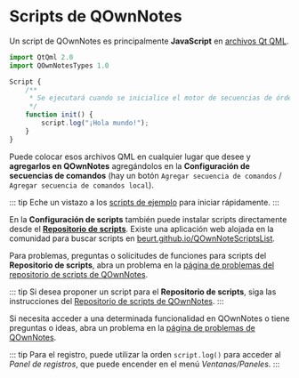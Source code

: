 # Scripts de QOwnNotes

Un script de QOwnNotes es principalmente **JavaScript** en [ archivos Qt QML](https://doc.qt.io/qt-5/qtqml-index.html).

```js
import QtQml 2.0
import QOwnNotesTypes 1.0

Script {
    /**
     * Se ejecutará cuando se inicialice el motor de secuencias de órdenes.
     */
    function init() {
        script.log("¡Hola mundo!");
    }
}
```

Puede colocar esos archivos QML en cualquier lugar que desee y **agregarlos en QOwnNotes** agregándolos en la **Configuración de secuencias de comandos** (hay un botón `Agregar secuencia de comandos` / `Agregar secuencia de comandos local`).

::: tip
Eche un vistazo a los [scripts de ejemplo](https://github.com/pbek/QOwnNotes/blob/main/docs/scripting/examples) para iniciar rápidamente.
:::

En la **Configuración de scripts** también puede instalar scripts directamente desde el [**Repositorio de scripts**](https://github.com/qownnotes/scripts). Existe una aplicación web alojada en la comunidad para buscar scripts en [beurt.github.io/QOwnNoteScriptsList](https://beurt.github.io/QOwnNoteScriptsList/).

Para problemas, preguntas o solicitudes de funciones para scripts del **Repositorio de scripts**, abra un problema en la [página de problemas del repositorio de scripts de QOwnNotes](https://github.com/qownnotes/scripts/issues).

::: tip
Si desea proponer un script para el **Repositorio de scripts**, siga las instrucciones del [Repositorio de scripts de QOwnNotes](https://github.com/qownnotes/scripts).
:::

Si necesita acceder a una determinada funcionalidad en QOwnNotes o tiene preguntas o ideas, abra un problema en la [página de problemas de QOwnNotes](https://github.com/pbek/QOwnNotes/issues).

::: tip
Para el registro, puede utilizar la orden `script.log()` para acceder al _Panel de registros_, que puede encender en el menú _Ventanas/Paneles_.
:::
